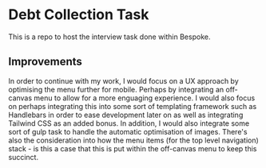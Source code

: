 # Debt Collection Task

This is a repo to host the interview task done within Bespoke.

## Improvements

In order to continue with my work, I would focus on a UX approach by optimising the menu further for mobile. Perhaps by integrating an off-canvas menu to allow for a more enguaging experience. I would also focus on perhaps integrating this into some sort of templating framework such as Handlebars in order to ease development later on as well as integrating Tailwind CSS as an added bonus. In addition, I would also integrate some sort of gulp task to handle the automatic optimisation of images. There's also the consideration into how the menu items (for the top level navigation) stack - is this a case that this is put within the off-canvas menu to keep this succinct.